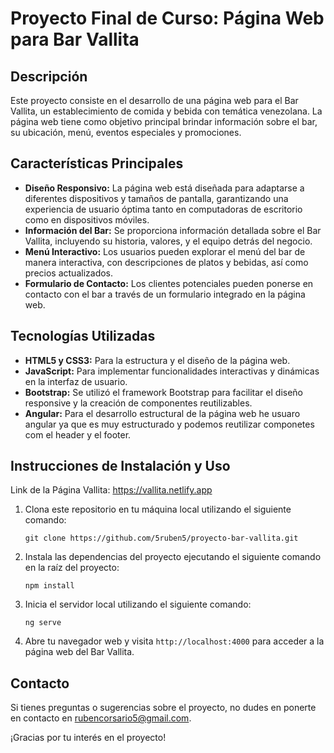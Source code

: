 # Proyecto Final de Curso: Página Web para Bar Vallita

## Descripción

Este proyecto consiste en el desarrollo de una página web para el Bar Vallita, un establecimiento de comida y bebida con temática venezolana. La página web tiene como objetivo principal brindar información sobre el bar, su ubicación, menú, eventos especiales y promociones.

## Características Principales

- **Diseño Responsivo:** La página web está diseñada para adaptarse a diferentes dispositivos y tamaños de pantalla, garantizando una experiencia de usuario óptima tanto en computadoras de escritorio como en dispositivos móviles.
- **Información del Bar:** Se proporciona información detallada sobre el Bar Vallita, incluyendo su historia, valores, y el equipo detrás del negocio.
- **Menú Interactivo:** Los usuarios pueden explorar el menú del bar de manera interactiva, con descripciones de platos y bebidas, así como precios actualizados.
- **Formulario de Contacto:** Los clientes potenciales pueden ponerse en contacto con el bar a través de un formulario integrado en la página web.

## Tecnologías Utilizadas

- **HTML5 y CSS3:** Para la estructura y el diseño de la página web.
- **JavaScript:** Para implementar funcionalidades interactivas y dinámicas en la interfaz de usuario.
- **Bootstrap:** Se utilizó el framework Bootstrap para facilitar el diseño responsive y la creación de componentes reutilizables.
- **Angular:** Para el desarrollo estructural de la página web he usuaro angular ya que es muy estructurado y podemos reutilizar componetes com el header y el footer.


## Instrucciones de Instalación y Uso

Link de la Página Vallita: https://vallita.netlify.app

1. Clona este repositorio en tu máquina local utilizando el siguiente comando:

    ```
    git clone https://github.com/5ruben5/proyecto-bar-vallita.git
    ```

2. Instala las dependencias del proyecto ejecutando el siguiente comando en la raíz del proyecto:

    ```
    npm install
    ```

3. Inicia el servidor local utilizando el siguiente comando:

    ```
    ng serve
    ```

4. Abre tu navegador web y visita `http://localhost:4000` para acceder a la página web del Bar Vallita.


## Contacto

Si tienes preguntas o sugerencias sobre el proyecto, no dudes en ponerte en contacto en rubencorsario5@gmail.com.

¡Gracias por tu interés en el proyecto!
